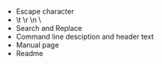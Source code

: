 - Escape character
- \t \r \n \\
- Search and Replace
- Command line desciption and header text
- Manual page
- Readme
